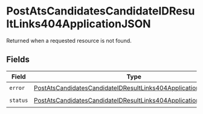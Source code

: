 # PostAtsCandidatesCandidateIDResultLinks404ApplicationJSON

Returned when a requested resource is not found.


## Fields

| Field                                                                                                                                                         | Type                                                                                                                                                          | Required                                                                                                                                                      | Description                                                                                                                                                   |
| ------------------------------------------------------------------------------------------------------------------------------------------------------------- | ------------------------------------------------------------------------------------------------------------------------------------------------------------- | ------------------------------------------------------------------------------------------------------------------------------------------------------------- | ------------------------------------------------------------------------------------------------------------------------------------------------------------- |
| `error`                                                                                                                                                       | [PostAtsCandidatesCandidateIDResultLinks404ApplicationJSONError](../../models/operations/postatscandidatescandidateidresultlinks404applicationjsonerror.md)   | :heavy_check_mark:                                                                                                                                            | N/A                                                                                                                                                           |
| `status`                                                                                                                                                      | [PostAtsCandidatesCandidateIDResultLinks404ApplicationJSONStatus](../../models/operations/postatscandidatescandidateidresultlinks404applicationjsonstatus.md) | :heavy_check_mark:                                                                                                                                            | N/A                                                                                                                                                           |